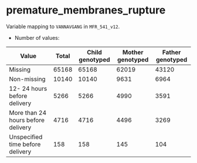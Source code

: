 # premature_membranes_rupture
Variable mapping to `VANNAVGANG` in `MFR_541_v12`.
- Number of values:

| Value | Total | Child genotyped | Mother genotyped | Father genotyped |
| ----- | ----- | --------------- | ---------------- | ---------------- |
| Missing | 65168 | 65168 | 62019 | 43120 |
| Non-missing | 10140 | 10140 | 9631 | 6964 |
| 12- 24 hours before delivery | 5266 | 5266 | 4990 |3591 |
| More than 24 hours before delivery | 4716 | 4716 | 4496 |3269 |
| Unspecified time before delivery | 158 | 158 | 145 |104 |



